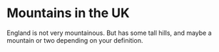 Mountains in the UK
===================
England is not very mountainous.
But has some tall hills, and maybe a mountain or two depending on your definition.